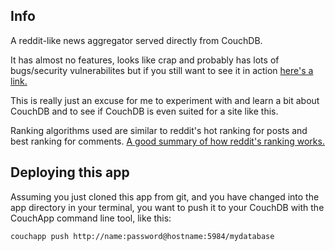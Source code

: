 ## Info

A reddit-like news aggregator served directly from CouchDB.

It has almost no features, looks like crap and probably has lots of bugs/security vulnerabilites but if you still want to see it in action [here's a link.](http://news.schmidek.ca)

This is really just an excuse for me to experiment with and learn a bit about CouchDB and to see if CouchDB is even suited for a site like this.

Ranking algorithms used are similar to reddit's hot ranking for posts and best ranking for comments.
[A good summary of how reddit's ranking works.](http://amix.dk/blog/post/19588)

## Deploying this app

Assuming you just cloned this app from git, and you have changed into the app directory in your terminal, you want to push it to your CouchDB with the CouchApp command line tool, like this:

    couchapp push http://name:password@hostname:5984/mydatabase
